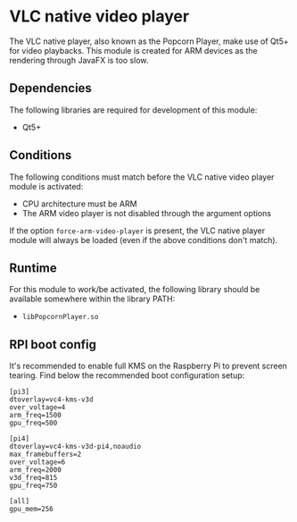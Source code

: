 # VLC native video player

The VLC native player, also known as the Popcorn Player, make use of Qt5+ for
video playbacks. This module is created for ARM devices as the rendering through
JavaFX is too slow.

## Dependencies

The following libraries are required for development of this module:

- Qt5+

## Conditions

The following conditions must match before the VLC native video player module
is activated:

- CPU architecture must be ARM
- The ARM video player is not disabled through the argument options

If the option `force-arm-video-player` is present, the VLC native player module
will always be loaded (even if the above conditions don't match).

## Runtime

For this module to work/be activated, the following library should be available
somewhere within the library PATH:

- `libPopcornPlayer.so`

## RPI boot config

It's recommended to enable full KMS on the Raspberry Pi to prevent screen tearing.
Find below the recommended boot configuration setup:

    [pi3]
    dtoverlay=vc4-kms-v3d
    over_voltage=4
    arm_freq=1500
    gpu_freq=500
    
    [pi4]
    dtoverlay=vc4-kms-v3d-pi4,noaudio
    max_framebuffers=2
    over_voltage=6
    arm_freq=2000
    v3d_freq=815
    gpu_freq=750
    
    [all]
    gpu_mem=256
